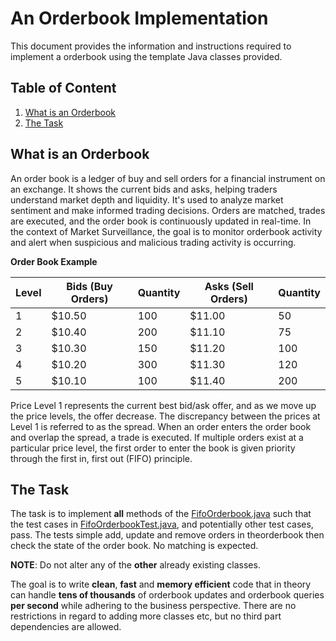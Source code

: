 # An Orderbook Implementation

This document provides the information and instructions required to implement a orderbook using the template Java classes provided.

## Table of Content

1. [What is an Orderbook](#what-is-an-orderbook)
2. [The Task](#the-task)

## What is an Orderbook

An order book is a ledger of buy and sell orders for a financial instrument on an exchange. It shows the current bids and asks, helping traders understand
market depth and liquidity. It's used to analyze market sentiment and make informed trading decisions. Orders are matched, trades are executed, and the order
book is continuously updated in real-time. In the context of Market Surveillance, the goal is to monitor orderbook activity and alert when suspicious and
malicious trading activity is occurring.

**Order Book Example**

| Level | Bids (Buy Orders) | Quantity | Asks (Sell Orders) | Quantity |
|-------|-------------------|----------|--------------------|----------|
| 1     | $10.50            | 100      | $11.00             | 50       |
| 2     | $10.40            | 200      | $11.10             | 75       |
| 3     | $10.30            | 150      | $11.20             | 100      |
| 4     | $10.20            | 300      | $11.30             | 120      |
| 5     | $10.10            | 100      | $11.40             | 200      |

Price Level 1 represents the current best bid/ask offer, and as we move up the price levels, the offer decrease. The discrepancy between the
prices at Level 1 is referred to as the spread. When an order enters the order book and overlap the spread, a trade is executed. If multiple orders exist at a
particular price level, the first order to enter the book is given priority through the first in, first out (FIFO) principle.

## The Task

The task is to implement **all** methods of the
[FifoOrderbook.java](src/main/java/com/scila/codetest/fifoorderbook/FifoOrderbook.java) such that the test cases
in [FifoOrderbookTest.java](src/test/java/com/scila/codetest/fifoorderbook/FifoOrderbookTest.java), and potentially other test cases, pass. The tests simple
add,
update and remove orders in theorderbook then check the state of the order book. No matching is expected.

__NOTE__: Do not alter any of the **other** already existing classes.

The goal is to write **clean**, **fast** and **memory efficient** code that in theory can handle **tens of thousands** of orderbook updates and orderbook
queries **per second** while adhering to the business perspective.
There are no restrictions in regard to adding more classes etc, but no third part dependencies are allowed.


